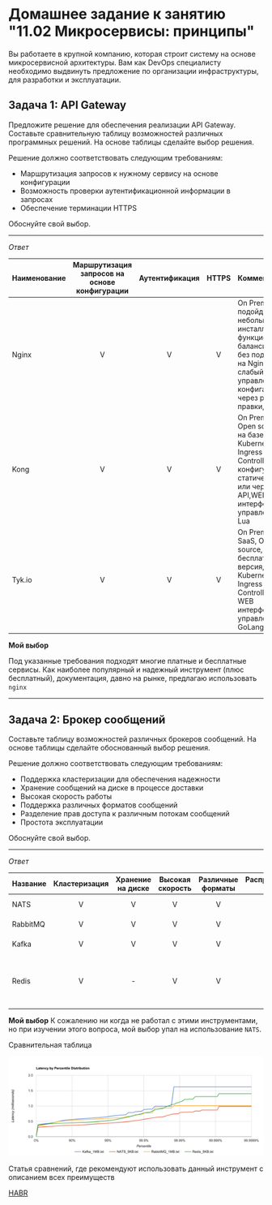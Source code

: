 # Домашнее задание к занятию "11.02 Микросервисы: принципы"

Вы работаете в крупной компанию, которая строит систему на основе микросервисной архитектуры.
Вам как DevOps специалисту необходимо выдвинуть предложение по организации инфраструктуры, для разработки и эксплуатации.

## Задача 1: API Gateway

Предложите решение для обеспечения реализации API Gateway. Составьте сравнительную таблицу возможностей различных программных решений. На основе таблицы сделайте выбор решения.

Решение должно соответствовать следующим требованиям:
- Маршрутизация запросов к нужному сервису на основе конфигурации
- Возможность проверки аутентификационной информации в запросах
- Обеспечение терминации HTTPS

Обоснуйте свой выбор.
___
*Ответ*

|Наименование|Маршрутизация запросов на основе конфигурации|Аутентификация|HTTPS|Комментарий|
  | --- |:---:|:---:|:---:|:--- |
|Nginx|V|V|V|On Premise, подойдет для небольших инсталляций, функционал балансировки без подписки на Nginx Plus слабый, управление конфигами через ручные правки, C++|
|Kong|V|V|V|On Premise, Open source, на базе Nginx, Kubernetes Ingress Controller, конфигурация статическая или через API,WEB интерфейс управления, Lua|
|Tyk.io|V|V|V|On Premise и SaaS, Open source, есть бесплатная версия, Kubernetes Ingress Controller, WEB интерфейс управления, GoLang|

**Мой выбор**

Под указанные требования подходят многие платные и бесплатные сервисы. Как наиболее популярный и надежный инструмент (плюс бесплатный), документация, давно на рынке, предлагаю использовать `nginx`
___
## Задача 2: Брокер сообщений

Составьте таблицу возможностей различных брокеров сообщений. На основе таблицы сделайте обоснованный выбор решения.

Решение должно соответствовать следующим требованиям:
- Поддержка кластеризации для обеспечения надежности
- Хранение сообщений на диске в процессе доставки
- Высокая скорость работы
- Поддержка различных форматов сообщений
- Разделение прав доступа к различным потокам сообщений
- Простота эксплуатации

Обоснуйте свой выбор.
___
*Ответ*

|Название|Кластеризация|Хранение на диске|Высокая скорость|Различные форматы|Распределение прав|Простота|Комментарий|
| --- |:---:|:---:|:---:|:---:|:---:|:---:| --- |
|NATS|V|V|V|V|V|V|On Premise, Open source|
|RabbitMQ|V|V|V|V|V|V|On Premise, Open source|
|Kafka|V|V|V|V|V|V|On Premise, Open source|
|Redis|V|-|V|V|-|V|On Premise, Open source, можно хранить бэкапы в виде дампов|

**Мой выбор**
К сожалению ни когда не работал с этими инструментами, но при изучении этого вопроса, мой выбор упал на использование `NATS`.

Сравнительная таблица

![img.png](./img/1.png)

Статья сравнений, где рекомендуют использовать данный инструмент с описанием всех преимуществ

[HABR](https://habr.com/ru/post/326880/)